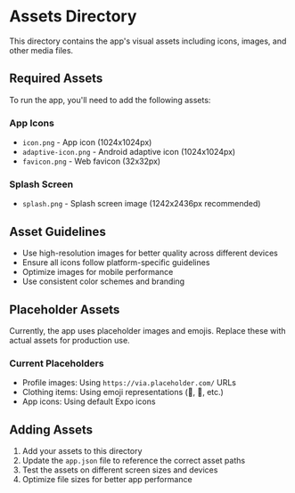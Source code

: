 # Assets Directory

This directory contains the app's visual assets including icons, images, and other media files.

## Required Assets

To run the app, you'll need to add the following assets:

### App Icons
- `icon.png` - App icon (1024x1024px)
- `adaptive-icon.png` - Android adaptive icon (1024x1024px)
- `favicon.png` - Web favicon (32x32px)

### Splash Screen
- `splash.png` - Splash screen image (1242x2436px recommended)

## Asset Guidelines

- Use high-resolution images for better quality across different devices
- Ensure all icons follow platform-specific guidelines
- Optimize images for mobile performance
- Use consistent color schemes and branding

## Placeholder Assets

Currently, the app uses placeholder images and emojis. Replace these with actual assets for production use.

### Current Placeholders
- Profile images: Using `https://via.placeholder.com/` URLs
- Clothing items: Using emoji representations (👕, 👔, etc.)
- App icons: Using default Expo icons

## Adding Assets

1. Add your assets to this directory
2. Update the `app.json` file to reference the correct asset paths
3. Test the assets on different screen sizes and devices
4. Optimize file sizes for better app performance

